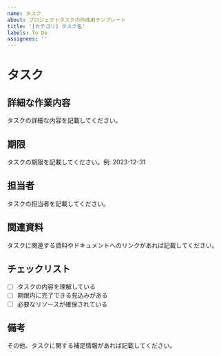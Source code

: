 ```yaml
---
name: タスク
about: プロジェクトタスクの作成用テンプレート
title: '[カテゴリ] タスク名'
labels: To Do
assignees: ''
---
```


# タスク

## 詳細な作業内容
タスクの詳細な内容を記載してください。

## 期限
タスクの期限を記載してください。例: 2023-12-31

## 担当者
タスクの担当者を記載してください。

## 関連資料
タスクに関連する資料やドキュメントへのリンクがあれば記載してください。

## チェックリスト
- [ ] タスクの内容を理解している
- [ ] 期限内に完了できる見込みがある
- [ ] 必要なリソースが確保されている

## 備考
その他、タスクに関する補足情報があれば記載してください。